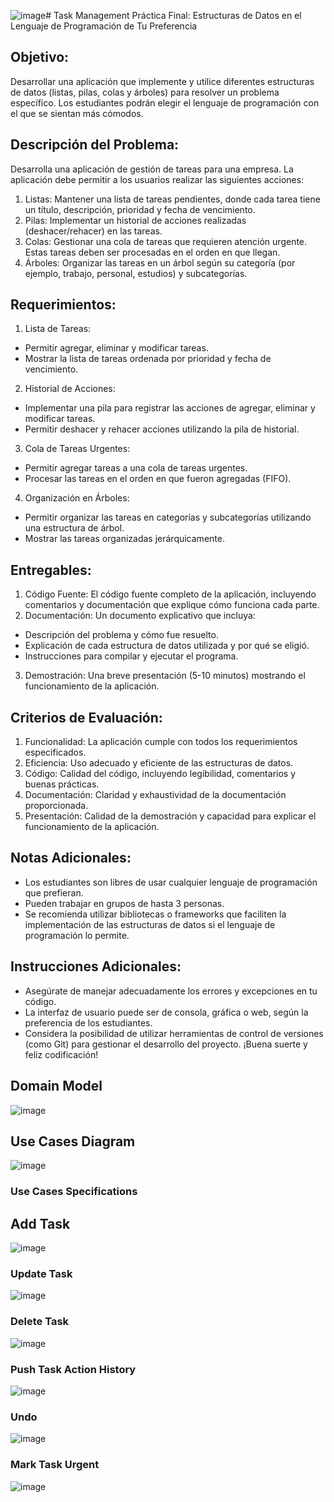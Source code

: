 ![image](https://github.com/user-attachments/assets/77877475-29b2-410b-a846-99402fa21672)# Task Management
Práctica Final: Estructuras de Datos en el Lenguaje de Programación de Tu Preferencia

## Objetivo:
Desarrollar una aplicación que implemente y utilice diferentes estructuras de datos (listas, pilas, colas y árboles) para resolver un problema específico. Los estudiantes podrán elegir el lenguaje de programación con el que se sientan más cómodos.

## Descripción del Problema:
Desarrolla una aplicación de gestión de tareas para una empresa. La aplicación debe permitir a los usuarios realizar las siguientes acciones:
1. Listas: Mantener una lista de tareas pendientes, donde cada tarea tiene un título, descripción, prioridad y fecha de vencimiento.
2. Pilas: Implementar un historial de acciones realizadas (deshacer/rehacer) en las tareas.
3. Colas: Gestionar una cola de tareas que requieren atención urgente. Estas tareas deben ser procesadas en el orden en que llegan.
4. Árboles: Organizar las tareas en un árbol según su categoría (por ejemplo, trabajo, personal, estudios) y subcategorías.

## Requerimientos:
1. Lista de Tareas:
- Permitir agregar, eliminar y modificar tareas.
- Mostrar la lista de tareas ordenada por prioridad y fecha de vencimiento.
2. Historial de Acciones:
- Implementar una pila para registrar las acciones de agregar, eliminar y modificar tareas.
- Permitir deshacer y rehacer acciones utilizando la pila de historial.
3. Cola de Tareas Urgentes:
- Permitir agregar tareas a una cola de tareas urgentes.
- Procesar las tareas en el orden en que fueron agregadas (FIFO).
4. Organización en Árboles:
- Permitir organizar las tareas en categorías y subcategorías utilizando una estructura de árbol.
- Mostrar las tareas organizadas jerárquicamente.

## Entregables:
1. Código Fuente: El código fuente completo de la aplicación, incluyendo comentarios y documentación que explique cómo funciona cada parte.
2. Documentación: Un documento explicativo que incluya:
- Descripción del problema y cómo fue resuelto.
- Explicación de cada estructura de datos utilizada y por qué se eligió.
- Instrucciones para compilar y ejecutar el programa.
3. Demostración: Una breve presentación (5-10 minutos) mostrando el funcionamiento de la aplicación.
  
## Criterios de Evaluación:
1. Funcionalidad: La aplicación cumple con todos los requerimientos especificados.
2. Eficiencia: Uso adecuado y eficiente de las estructuras de datos.
3. Código: Calidad del código, incluyendo legibilidad, comentarios y buenas prácticas.
4. Documentación: Claridad y exhaustividad de la documentación proporcionada.
5. Presentación: Calidad de la demostración y capacidad para explicar el funcionamiento de la aplicación.

## Notas Adicionales:
- Los estudiantes son libres de usar cualquier lenguaje de programación que prefieran.
- Pueden trabajar en grupos de hasta 3 personas.
- Se recomienda utilizar bibliotecas o frameworks que faciliten la implementación de las estructuras de datos si el lenguaje de programación lo permite.
## Instrucciones Adicionales:
- Asegúrate de manejar adecuadamente los errores y excepciones en tu código.
- La interfaz de usuario puede ser de consola, gráfica o web, según la preferencia de los estudiantes.
- Considera la posibilidad de utilizar herramientas de control de versiones (como Git) para gestionar el desarrollo del proyecto.
¡Buena suerte y feliz codificación!

## Domain Model
![image](https://github.com/user-attachments/assets/2e306aa5-0bc0-44fe-b04d-451757e457f5)

## Use Cases Diagram
![image](https://github.com/user-attachments/assets/1bd17c27-71bb-42cf-b24c-6481c00c8d1b)

### Use Cases Specifications

## Add Task
![image](https://github.com/user-attachments/assets/10bd080b-e806-4d89-8635-a86110f0e3db)

### Update Task
![image](https://github.com/user-attachments/assets/d472238d-148c-43f1-a054-786c60bb85c0)

### Delete Task
![image](https://github.com/user-attachments/assets/d9a3decd-2d71-4d2f-a06e-bfebb9bcc2d5)

### Push Task Action History
![image](https://github.com/user-attachments/assets/de08daae-74c9-4023-be0c-4ad6be35f74b)

### Undo 
![image](https://github.com/user-attachments/assets/6bf70971-4f65-45e4-96b2-23adb754a8fa)

### Mark Task Urgent
![image](https://github.com/user-attachments/assets/e81fcbaf-4834-4166-8776-dab5be503eef)

